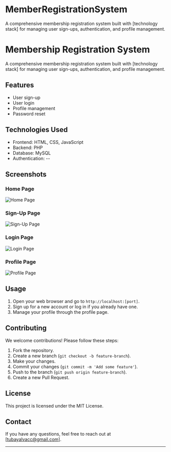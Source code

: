 # MemberRegistrationSystem
A comprehensive membership registration system built with [technology stack] for managing user sign-ups, authentication, and profile management.

# Membership Registration System

A comprehensive membership registration system built with [technology stack] for managing user sign-ups, authentication, and profile management.

## Features

- User sign-up
- User login
- Profile management
- Password reset

## Technologies Used

- Frontend: HTML, CSS, JavaScript
- Backend: PHP
- Database: MySQL
- Authentication: --

## Screenshots

### Home Page
![Home Page](membership-registration-system/images/home_page.png)

### Sign-Up Page
![Sign-Up Page](membership-registration-system/images/sign_up_page.png)

### Login Page
![Login Page](membership-registration-system/images/login_page.png)

### Profile Page
![Profile Page](membership-registration-system/images/profile_page.png)


## Usage

1. Open your web browser and go to `http://localhost:[port]`.
2. Sign up for a new account or log in if you already have one.
3. Manage your profile through the profile page.

## Contributing

We welcome contributions! Please follow these steps:

1. Fork the repository.
2. Create a new branch (`git checkout -b feature-branch`).
3. Make your changes.
4. Commit your changes (`git commit -m 'Add some feature'`).
5. Push to the branch (`git push origin feature-branch`).
6. Create a new Pull Request.

## License

This project is licensed under the MIT License.

## Contact

If you have any questions, feel free to reach out at [tubayalvacc@gmail.com].

---

